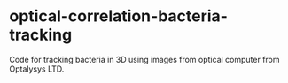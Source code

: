 # optical-correlation-bacteria-tracking
Code for tracking bacteria in 3D using images from optical computer from Optalysys LTD.
